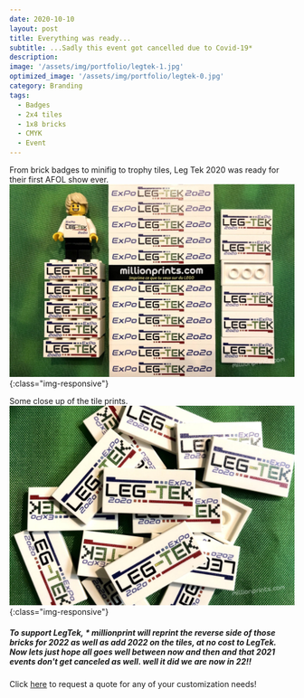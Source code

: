 ```yaml
---
date: 2020-10-10
layout: post
title: Everything was ready...
subtitle: ...Sadly this event got cancelled due to Covid-19*
description: 
image: '/assets/img/portfolio/legtek-1.jpg'
optimized_image: '/assets/img/portfolio/legtek-0.jpg'
category: Branding
tags:
  - Badges
  - 2x4 tiles
  - 1x8 bricks
  - CMYK
  - Event
---
```


From brick badges to minifig to trophy tiles, Leg Tek 2020 was ready for their first AFOL show ever. 
![other view](/assets/img/portfolio/legtek-3.jpg){:class="img-responsive"}

Some close up of the tile prints.
![other view](/assets/img/portfolio/legtek-2.jpg){:class="img-responsive"}
 
##### To support LegTek, * millionprint will reprint the reverse side of those bricks for 2022 as well as add 2022 on the tiles, at no cost to LegTek. Now lets just hope all goes well between now and then and that 2021 events don't get canceled as well. well it did we are now in 22!!


Click [here](https://millionprints.com/contact/) to request a quote for any of your customization needs!